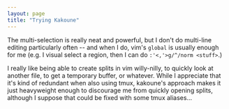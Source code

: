 ```yaml
---
layout: page
title: "Trying Kakoune"
---
```


The multi-selection is really neat and powerful, but I don't do multi-line editing particularly often -- and when I do, vim's `global` is usually enough for me (e.g. I visual select a region, then I can do `:'<,'>g/^/norm <stuff>`.)

I really like being able to create splits in vim willy-nilly, to quickly look at another file, to get a temporary buffer, or whatever.
While I appreciate that it's kind of redundant when also using tmux, kakoune's approach makes it just heavyweight enough to discourage me from quickly opening splits, although I suppose that could be fixed with some tmux aliases...
